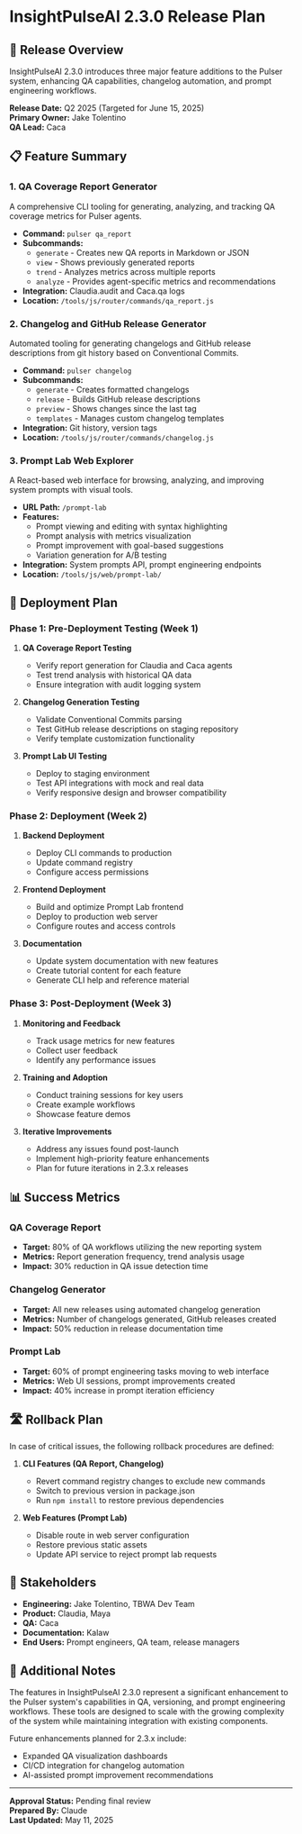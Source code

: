 # InsightPulseAI 2.3.0 Release Plan

## 🎯 Release Overview

InsightPulseAI 2.3.0 introduces three major feature additions to the Pulser system, enhancing QA capabilities, changelog automation, and prompt engineering workflows.

**Release Date:** Q2 2025 (Targeted for June 15, 2025)  
**Primary Owner:** Jake Tolentino  
**QA Lead:** Caca

## 📋 Feature Summary

### 1. QA Coverage Report Generator

A comprehensive CLI tooling for generating, analyzing, and tracking QA coverage metrics for Pulser agents.

- **Command:** `pulser qa_report`
- **Subcommands:** 
  - `generate` - Creates new QA reports in Markdown or JSON
  - `view` - Shows previously generated reports
  - `trend` - Analyzes metrics across multiple reports
  - `analyze` - Provides agent-specific metrics and recommendations
- **Integration:** Claudia.audit and Caca.qa logs
- **Location:** `/tools/js/router/commands/qa_report.js`

### 2. Changelog and GitHub Release Generator

Automated tooling for generating changelogs and GitHub release descriptions from git history based on Conventional Commits.

- **Command:** `pulser changelog`
- **Subcommands:**
  - `generate` - Creates formatted changelogs
  - `release` - Builds GitHub release descriptions
  - `preview` - Shows changes since the last tag
  - `templates` - Manages custom changelog templates
- **Integration:** Git history, version tags
- **Location:** `/tools/js/router/commands/changelog.js`

### 3. Prompt Lab Web Explorer

A React-based web interface for browsing, analyzing, and improving system prompts with visual tools.

- **URL Path:** `/prompt-lab`
- **Features:**
  - Prompt viewing and editing with syntax highlighting
  - Prompt analysis with metrics visualization
  - Prompt improvement with goal-based suggestions
  - Variation generation for A/B testing
- **Integration:** System prompts API, prompt engineering endpoints
- **Location:** `/tools/js/web/prompt-lab/`

## 🚀 Deployment Plan

### Phase 1: Pre-Deployment Testing (Week 1)

1. **QA Coverage Report Testing**
   - Verify report generation for Claudia and Caca agents
   - Test trend analysis with historical QA data
   - Ensure integration with audit logging system

2. **Changelog Generation Testing**
   - Validate Conventional Commits parsing
   - Test GitHub release descriptions on staging repository
   - Verify template customization functionality

3. **Prompt Lab UI Testing**
   - Deploy to staging environment
   - Test API integrations with mock and real data
   - Verify responsive design and browser compatibility

### Phase 2: Deployment (Week 2)

1. **Backend Deployment**
   - Deploy CLI commands to production
   - Update command registry
   - Configure access permissions

2. **Frontend Deployment**
   - Build and optimize Prompt Lab frontend
   - Deploy to production web server
   - Configure routes and access controls

3. **Documentation**
   - Update system documentation with new features
   - Create tutorial content for each feature
   - Generate CLI help and reference material

### Phase 3: Post-Deployment (Week 3)

1. **Monitoring and Feedback**
   - Track usage metrics for new features
   - Collect user feedback
   - Identify any performance issues

2. **Training and Adoption**
   - Conduct training sessions for key users
   - Create example workflows
   - Showcase feature demos

3. **Iterative Improvements**
   - Address any issues found post-launch
   - Implement high-priority feature enhancements
   - Plan for future iterations in 2.3.x releases

## 📊 Success Metrics

### QA Coverage Report

- **Target:** 80% of QA workflows utilizing the new reporting system
- **Metrics:** Report generation frequency, trend analysis usage
- **Impact:** 30% reduction in QA issue detection time

### Changelog Generator

- **Target:** All new releases using automated changelog generation
- **Metrics:** Number of changelogs generated, GitHub releases created
- **Impact:** 50% reduction in release documentation time

### Prompt Lab

- **Target:** 60% of prompt engineering tasks moving to web interface
- **Metrics:** Web UI sessions, prompt improvements created
- **Impact:** 40% increase in prompt iteration efficiency

## 🛣️ Rollback Plan

In case of critical issues, the following rollback procedures are defined:

1. **CLI Features (QA Report, Changelog)**
   - Revert command registry changes to exclude new commands
   - Switch to previous version in package.json
   - Run `npm install` to restore previous dependencies

2. **Web Features (Prompt Lab)**
   - Disable route in web server configuration
   - Restore previous static assets
   - Update API service to reject prompt lab requests

## 👥 Stakeholders

- **Engineering:** Jake Tolentino, TBWA Dev Team
- **Product:** Claudia, Maya
- **QA:** Caca
- **Documentation:** Kalaw
- **End Users:** Prompt engineers, QA team, release managers

## 📝 Additional Notes

The features in InsightPulseAI 2.3.0 represent a significant enhancement to the Pulser system's capabilities in QA, versioning, and prompt engineering workflows. These tools are designed to scale with the growing complexity of the system while maintaining integration with existing components.

Future enhancements planned for 2.3.x include:
- Expanded QA visualization dashboards
- CI/CD integration for changelog automation
- AI-assisted prompt improvement recommendations

---

**Approval Status:** Pending final review  
**Prepared By:** Claude  
**Last Updated:** May 11, 2025